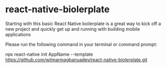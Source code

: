 # react-native-biolerplate
Starting with this basic React Native boilerplate is a great way to kick off a new project and quickly get up and running with building mobile applications


Please run the following command in your terminal or command prompt:

npx react-native init AppName --template https://github.com/wilmarmagbanuadev/react-native-biolerplate.git

